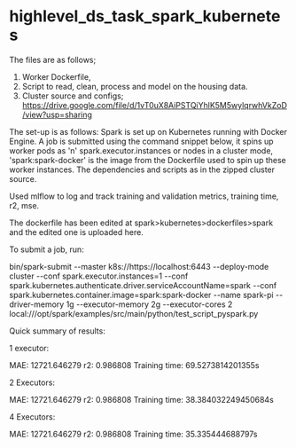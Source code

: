 # highlevel_ds_task_spark_kubernetes

The files are as follows; 

1. Worker Dockerfile, 
2. Script to read, clean, process and model on the housing data.
3. Cluster source and configs; https://drive.google.com/file/d/1vT0uX8AiPSTQiYhlK5M5wylqrwhVkZoD/view?usp=sharing

The set-up is as follows: Spark is set up on Kubernetes running with Docker Engine. A job is submitted using the command snippet below, it spins up worker pods as 'n' spark.executor.instances or nodes in a cluster mode, 'spark:spark-docker' is the image from the Dockerfile used to spin up these worker instances. The dependencies and scripts as in the zipped cluster source.

Used mlflow to log and track training and validation metrics, training time, r2, mse.  

The dockerfile has been edited at spark>kubernetes>dockerfiles>spark and the edited one is uploaded here.

To submit a job, run: 

bin/spark-submit  --master k8s://https://localhost:6443 --deploy-mode cluster --conf spark.executor.instances=1      --conf spark.kubernetes.authenticate.driver.serviceAccountName=spark      --conf spark.kubernetes.container.image=spark:spark-docker --name spark-pi --driver-memory 1g --executor-memory 2g --executor-cores 2 local:///opt/spark/examples/src/main/python/test_script_pyspark.py

Quick summary of results: 

1 executor: 

MAE: 12721.646279
r2: 0.986808
Training time: 69.5273814201355s

2 Executors: 

MAE: 12721.646279
r2: 0.986808
Training time: 38.384032249450684s

4 Executors:

MAE: 12721.646279
r2: 0.986808
Training time: 35.335444688797s
